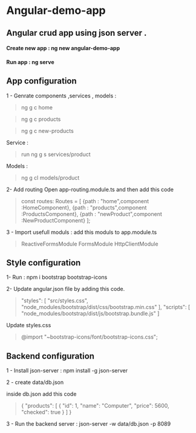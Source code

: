 # Angular-demo-app

## Angular crud app using json server .

#### Create new app : ng new angular-demo-app
#### Run app : ng serve

## App configuration 
1 - Genrate components ,services , models :
>ng g c home


>ng g c products


>ng g c new-products

Service : 
> run ng g s services/product 

Models :
> ng g cl  models/product

2- Add routing 
Open app-routing.module.ts and then add this code 
>const routes: Routes = [
  {path : "home",component :HomeComponent},
  {path : "products",component :ProductsComponent},
  {path : "newProduct",component :NewProductComponent}
];

3 - Import usefull moduls :
add this moduls to app.module.ts
>ReactiveFormsModule 
FormsModule 
HttpClientModule 


## Style configuration 
1-  Run : npm i bootstrap bootstrap-icons 

2-  Update angular.json file by adding this code.

> "styles": [
  "src/styles.css",
  "node_modules/bootstrap/dist/css/bootstrap.min.css"
],
"scripts": [
  "node_modules/bootstrap/dist/js/bootstrap.bundle.js"
]

Update styles.css 
>@import "~bootstrap-icons/font/bootstrap-icons.css";

## Backend configuration 
1 - Install json-server  : npm install -g json-server

2 - create data/db.json 

inside db.json add this code 

> {
  "products": [
    {
      "id": 1,
      "name": "Computer",
      "price": 5600,
      "checked": true
    }
  ]
}

3 - Run the backend server  : json-server -w data/db.json -p 8089
